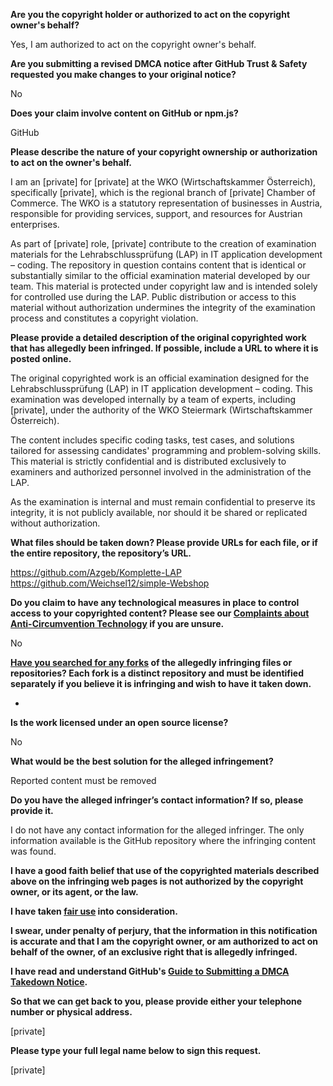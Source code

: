 **Are you the copyright holder or authorized to act on the copyright owner's behalf?**

Yes, I am authorized to act on the copyright owner's behalf.

**Are you submitting a revised DMCA notice after GitHub Trust & Safety requested you make changes to your original notice?**

No

**Does your claim involve content on GitHub or npm.js?**

GitHub

**Please describe the nature of your copyright ownership or authorization to act on the owner's behalf.**

I am an [private] for [private] at the WKO (Wirtschaftskammer Österreich), specifically [private], which is the regional branch of [private] Chamber of Commerce. The WKO is a statutory representation of businesses in Austria, responsible for providing services, support, and resources for Austrian enterprises.

As part of [private] role, [private] contribute to the creation of examination materials for the Lehrabschlussprüfung (LAP) in IT application development – coding. The repository in question contains content that is identical or substantially similar to the official examination material developed by our team. This material is protected under copyright law and is intended solely for controlled use during the LAP. Public distribution or access to this material without authorization undermines the integrity of the examination process and constitutes a copyright violation.

**Please provide a detailed description of the original copyrighted work that has allegedly been infringed. If possible, include a URL to where it is posted online.**

The original copyrighted work is an official examination designed for the Lehrabschlussprüfung (LAP) in IT application development – coding. This examination was developed internally by a team of experts, including [private], under the authority of the WKO Steiermark (Wirtschaftskammer Österreich).

The content includes specific coding tasks, test cases, and solutions tailored for assessing candidates' programming and problem-solving skills. This material is strictly confidential and is distributed exclusively to examiners and authorized personnel involved in the administration of the LAP.

As the examination is internal and must remain confidential to preserve its integrity, it is not publicly available, nor should it be shared or replicated without authorization.

**What files should be taken down? Please provide URLs for each file, or if the entire repository, the repository’s URL.**

https://github.com/Azgeb/Komplette-LAP  
https://github.com/Weichsel12/simple-Webshop

**Do you claim to have any technological measures in place to control access to your copyrighted content? Please see our <a href="https://docs.github.com/articles/guide-to-submitting-a-dmca-takedown-notice#complaints-about-anti-circumvention-technology">Complaints about Anti-Circumvention Technology</a> if you are unsure.**

No

**<a href="https://docs.github.com/articles/dmca-takedown-policy#b-what-about-forks-or-whats-a-fork">Have you searched for any forks</a> of the allegedly infringing files or repositories? Each fork is a distinct repository and must be identified separately if you believe it is infringing and wish to have it taken down.**

-

**Is the work licensed under an open source license?**

No

**What would be the best solution for the alleged infringement?**

Reported content must be removed

**Do you have the alleged infringer’s contact information? If so, please provide it.**

I do not have any contact information for the alleged infringer. The only information available is the GitHub repository where the infringing content was found.

**I have a good faith belief that use of the copyrighted materials described above on the infringing web pages is not authorized by the copyright owner, or its agent, or the law.**

**I have taken <a href="https://www.lumendatabase.org/topics/22">fair use</a> into consideration.**

**I swear, under penalty of perjury, that the information in this notification is accurate and that I am the copyright owner, or am authorized to act on behalf of the owner, of an exclusive right that is allegedly infringed.**

**I have read and understand GitHub's <a href="https://docs.github.com/articles/guide-to-submitting-a-dmca-takedown-notice/">Guide to Submitting a DMCA Takedown Notice</a>.**

**So that we can get back to you, please provide either your telephone number or physical address.**

[private]

**Please type your full legal name below to sign this request.**

[private]
